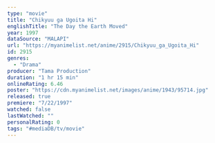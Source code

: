 ```yaml
---
type: "movie"
title: "Chikyuu ga Ugoita Hi"
englishTitle: "The Day the Earth Moved"
year: 1997
dataSource: "MALAPI"
url: "https://myanimelist.net/anime/2915/Chikyuu_ga_Ugoita_Hi"
id: 2915
genres: 
  - "Drama"
producer: "Tama Production"
duration: "1 hr 15 min"
onlineRating: 6.46
poster: "https://cdn.myanimelist.net/images/anime/1943/95714.jpg"
released: true
premiere: "7/22/1997"
watched: false
lastWatched: ""
personalRating: 0
tags: "#mediaDB/tv/movie"
---
```

